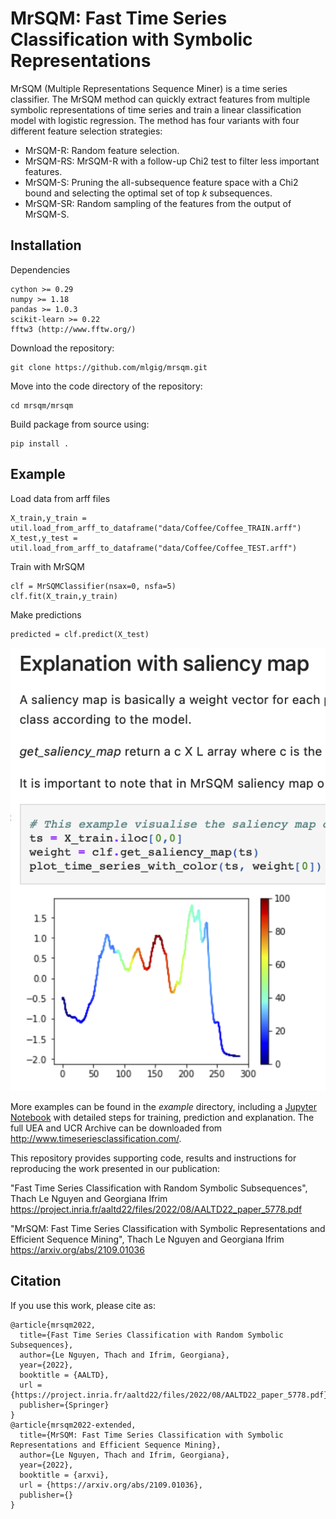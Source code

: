 # MrSQM: Fast Time Series Classification with Symbolic Representations

MrSQM (Multiple Representations Sequence Miner) is a time series classifier. The 
MrSQM method can quickly extract features from multiple symbolic representations of time series and train a linear classification model with logistic regression. The method has four variants with four different feature selection strategies:

  * MrSQM-R: Random feature selection.
  * MrSQM-RS: MrSQM-R with a follow-up Chi2 test to filter less important features.
  * MrSQM-S: Pruning the all-subsequence feature space with a Chi2 bound and selecting the optimal set of top *k* subsequences.
  * MrSQM-SR: Random sampling of the features from the output of MrSQM-S.

## Installation

Dependencies
```
cython >= 0.29
numpy >= 1.18
pandas >= 1.0.3
scikit-learn >= 0.22
fftw3 (http://www.fftw.org/)
```

Download the repository: 
```
git clone https://github.com/mlgig/mrsqm.git
```
Move into the code directory of the repository: 
```
cd mrsqm/mrsqm
```
Build package from source using: 
```
pip install .
```
## Example

Load data from arff files
```
X_train,y_train = util.load_from_arff_to_dataframe("data/Coffee/Coffee_TRAIN.arff")
X_test,y_test = util.load_from_arff_to_dataframe("data/Coffee/Coffee_TEST.arff")
```
Train with MrSQM
```
clf = MrSQMClassifier(nsax=0, nsfa=5)
clf.fit(X_train,y_train)
```

Make predictions
```
predicted = clf.predict(X_test)
```

![Alt](explanation-mrsqm-example.png) 

More examples can be found in the *example* directory, including a [Jupyter Notebook](https://github.com/mlgig/mrsqm/blob/main/example/Time_Series_Classification_and_Explanation_with_MrSQM.ipynb) with detailed steps for training, prediction and 
explanation.
The full UEA and UCR Archive can be downloaded from http://www.timeseriesclassification.com/.


This repository provides supporting code, results and instructions for reproducing the work presented in our publication:

"Fast Time Series Classification with Random Symbolic Subsequences", Thach Le Nguyen and Georgiana Ifrim
https://project.inria.fr/aaltd22/files/2022/08/AALTD22_paper_5778.pdf

"MrSQM: Fast Time Series Classification with Symbolic Representations and Efficient Sequence Mining", Thach Le Nguyen and Georgiana Ifrim
https://arxiv.org/abs/2109.01036

## Citation
If you use this work, please cite as:
```
@article{mrsqm2022,
  title={Fast Time Series Classification with Random Symbolic Subsequences},
  author={Le Nguyen, Thach and Ifrim, Georgiana},
  year={2022},
  booktitle = {AALTD},
  url = {https://project.inria.fr/aaltd22/files/2022/08/AALTD22_paper_5778.pdf},
  publisher={Springer}
}
@article{mrsqm2022-extended,
  title={MrSQM: Fast Time Series Classification with Symbolic Representations and Efficient Sequence Mining},
  author={Le Nguyen, Thach and Ifrim, Georgiana},
  year={2022},
  booktitle = {arxvi},
  url = {https://arxiv.org/abs/2109.01036},
  publisher={}
}
```
